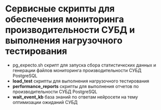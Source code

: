 # Сервисные скрипты для обеспечения мониторинга производительности СУБД и выполнения нагрузочного тестирования 
- pg_expecto.sh скрипт для запуска сбора статистичкских данных и генерации файлов мониторинга производительности СУБД PostgreSQL
- **load_test** скрипты для выполнения нагрузочного тестирования
- **performance_reports** скрипты для выполнения отчетов по производительности СУБД PostgreSQL
- **wait_event_kb** база знаний по ответам нейросети на тему оптимизации ожиданий СУБД
